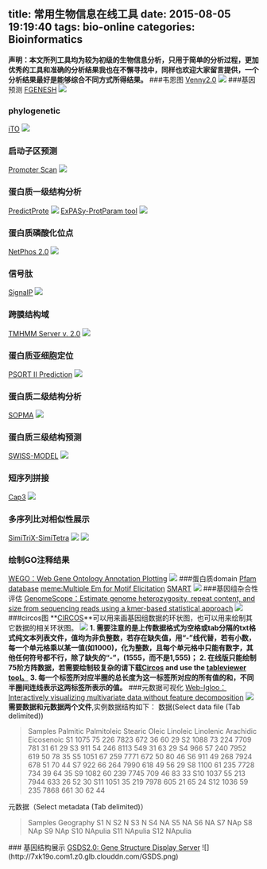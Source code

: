 title: 常用生物信息在线工具
date: 2015-08-05 19:19:40
tags: bio-online
categories: Bioinformatics
---
<i class="fa fa-volume-control-phone" aria-hidden="true"></i>**声明：本文所列工具均为较为初级的生物信息分析，只用于简单的分析过程，更加优秀的工具和准确的分析结果我也在不懈寻找中，同样也欢迎大家留言提供，一个分析结果最好是能够综合不同方式所得结果。**
###韦恩图
<a href="http://bioinfogp.cnb.csic.es/tools/venny/index.html" target="_blank">Venny2.0</a>
![](http://7xk19o.com1.z0.glb.clouddn.com/ven.png)
###基因预测
<a href="http://linux1.softberry.com/berry.phtml?topic=fgenesh&group=programs&subgroup=gfind" target="_blank">FGENESH</a>
![](http://7xk19o.com1.z0.glb.clouddn.com/fgenesh.png)
### phylogenetic
<a href="http://itol.embl.de/index.shtml" target="_blank"> iTO</a>
![](http://7xk19o.com1.z0.glb.clouddn.com/itol.png)
### 启动子区预测
<a href="http://www.cbs.dtu.dk/services/SignalP/" target="_blank">Promoter Scan</a>
![](http://7xk19o.com1.z0.glb.clouddn.com/promot.png)
### 蛋白质一级结构分析
<a href="https://www.predictprotein.org/home" target="_blank">PredictProte</a>
![](http://7xk19o.com1.z0.glb.clouddn.com/predictprotein.png)
<a href="http://web.expasy.org/protparam/" target="_blank">ExPASy-ProtParam tool</a>
![](http://7xk19o.com1.z0.glb.clouddn.com/protparam.png)
### 蛋白质磷酸化位点
<a href="http://www.cbs.dtu.dk/services/NetPhos/" target="_blank">NetPhos 2.0</a>
![](http://7xk19o.com1.z0.glb.clouddn.com/NetPhos.png)
### 信号肽
<a href="http://www.cbs.dtu.dk/services/SignalP/" target="_blank">SignalP</a>
![](http://7xk19o.com1.z0.glb.clouddn.com/signalip.png)
### 跨膜结构域
<a href="http://www.cbs.dtu.dk/services/TMHMM/" target="_blank">TMHMM Server v. 2.0</a>
![](http://7xk19o.com1.z0.glb.clouddn.com/tmhmm.png)
### 蛋白质亚细胞定位
<a href="http://psort.hgc.jp/form2.html" target="_blank">PSORT II Prediction</a>
![](http://7xk19o.com1.z0.glb.clouddn.com/PSORT%20II%20Prediction.png)
### 蛋白质二级结构分析
<a href="https://npsa-prabi.ibcp.fr/cgi-bin/npsa_automat.pl?page=npsa_sopma.html" target="_blank">SOPMA</a>
![](http://7xk19o.com1.z0.glb.clouddn.com/sopma.png)
### 蛋白质三级结构预测
<a href="http://swissmodel.expasy.org/interactive" target="_blank">SWISS-MODEL</a>
![](http://7xk19o.com1.z0.glb.clouddn.com/SWISS-MODEL.png)
### 短序列拼接
<a href="http://doua.prabi.fr/software/cap3" target="_blank">Cap3</a>
![](http://7xk19o.com1.z0.glb.clouddn.com/cap3.png)
### 多序列比对相似性展示
<a href="http://cotton.hzau.edu.cn/EN/tools/BioERCP/simitrix.php" target="_blank">SimiTriX-SimiTetra</a>
![](http://7xk19o.com1.z0.glb.clouddn.com/3wei.png)
![](http://7xk19o.com1.z0.glb.clouddn.com/4wei.png)
### 绘制GO注释结果
<a href="http://wego.genomics.org.cn/cgi-bin/wego/index.pl" target="_blank">WEGO：Web Gene Ontology Annotation Plotting</a>
![](http://7xk19o.com1.z0.glb.clouddn.com/wego.png)
###蛋白质domain
<a href="http://pfam.xfam.org/" target="_blank">Pfam database</a>
<a href="http://meme-suite.org/tools/meme" target="_blank">meme:Multiple Em for Motif Elicitation</a>
<a href="http://smart.embl-heidelberg.de/smart/job_status.pl?jobid=2202499913219771481699820TuJCLAnhyf" target="_blank">SMART</a>
![](http://7xk19o.com1.z0.glb.clouddn.com/Pfam.png)
###基因组杂合性评估
<a href="http://qb.cshl.edu/genomescope/analysis.php?code=example2" target="_blank">GenomeScope：Estimate genome heterozygosity, repeat content, and size from sequencing reads using a kmer-based statistical approach</a>
![](http://7xk19o.com1.z0.glb.clouddn.com/GenomeScope.png)
###circos图
**<a href="http://mkweb.bcgsc.ca/tableviewer/visualize/" target="_blank">CIRCOS</a>**可以用来画基因组数据的环状图，也可以用来绘制其它数据的相关环状图。
![](http://7xk19o.com1.z0.glb.clouddn.com/circos-table-01%20%281%29.png)
**1. 需要注意的是上传数据格式为空格或tab分隔的txt格式纯文本列表文件，值均为非负整数，若存在缺失值，用“-”线代替，若有小数，每一个单元格乘以某一值(如1000)，化为整数，且每个单元格中只能有数字，其他任何符号都不行，除了缺失的“-”，(1555，而不是1,555)；**
**2. 在线版只能绘制75阶方阵数据，若需要绘制较复杂的请下载<a href="http://www.circos.ca/software/download/circos">Circos</a> and use the <a href="http://www.circos.ca/documentation/tutorials/utilities/visualizing_tables/">tableviewer tool。</a>**
**3. 每一个标签所对应半圈的总长度为这一标签所对应的所有值的和，不同半圈间连线表示这两标签所表示的值。**
###元数据可视化
<a href="http://121.241.184.233/webigloo/index.php" target="_blank">Web-Igloo：Interactively visualizing multivariate data without feature decomposition</a>
![](http://7xk19o.com1.z0.glb.clouddn.com/welogo.png)
**需要数据和元数据两个文件**,实例数据结构如下：
数据(Select data file (Tab delimited))
<blockquote>Samples	Palmitic	Palmitoleic	Stearic	Oleic	Linoleic	Linolenic	Arachidic	Eicosenoic
S1	1075	75	226	7823	672	36	60	29
S2	1088	73	224	7709	781	31	61	29
S3	911	54	246	8113	549	31	63	29
S4	966	57	240	7952	619	50	78	35
S5	1051	67	259	7771	672	50	80	46
S6	911	49	268	7924	678	51	70	44
S7	922	66	264	7990	618	49	56	29
S8	1100	61	235	7728	734	39	64	35
S9	1082	60	239	7745	709	46	83	33
S10	1037	55	213	7944	633	26	52	30
S11	1051	35	219	7978	605	21	65	24
S12	1036	59	235	7868	661	30	62	44
</blockquote>
元数据（Select metadata (Tab delimited)）
<blockquote>Samples	Geography
S1	N
S2	N
S3	N
S4	NA
S5	NA
S6	NA
S7	NAp
S8	NAp
S9	NAp
S10	NApulia
S11	NApulia
S12	NApulia
</blockquote>
### 基因结构展示
<a href="http://gsds.cbi.pku.edu.cn/index.php" target="_blank">GSDS2.0: Gene Structure Display Server</a>
![](http://7xk19o.com1.z0.glb.clouddn.com/GSDS.png)